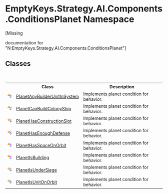 # EmptyKeys.Strategy.AI.Components.ConditionsPlanet Namespace
 

\[Missing <summary> documentation for "N:EmptyKeys.Strategy.AI.Components.ConditionsPlanet"\]


## Classes
&nbsp;<table><tr><th></th><th>Class</th><th>Description</th></tr><tr><td>![Public class](media/pubclass.gif "Public class")</td><td><a href="T_EmptyKeys_Strategy_AI_Components_ConditionsPlanet_PlanetAnyBuilderUnitInSystem">PlanetAnyBuilderUnitInSystem</a></td><td>
Implements planet condition for behavior.</td></tr><tr><td>![Public class](media/pubclass.gif "Public class")</td><td><a href="T_EmptyKeys_Strategy_AI_Components_ConditionsPlanet_PlanetCanBuildColonyShip">PlanetCanBuildColonyShip</a></td><td>
Implements planet condition for behavior.</td></tr><tr><td>![Public class](media/pubclass.gif "Public class")</td><td><a href="T_EmptyKeys_Strategy_AI_Components_ConditionsPlanet_PlanetHasConstructionSlot">PlanetHasConstructionSlot</a></td><td>
Implements planet condition for behavior.</td></tr><tr><td>![Public class](media/pubclass.gif "Public class")</td><td><a href="T_EmptyKeys_Strategy_AI_Components_ConditionsPlanet_PlanetHasEnoughDefense">PlanetHasEnoughDefense</a></td><td>
Implements planet condition for behavior.</td></tr><tr><td>![Public class](media/pubclass.gif "Public class")</td><td><a href="T_EmptyKeys_Strategy_AI_Components_ConditionsPlanet_PlanetHasSpaceOnOrbit">PlanetHasSpaceOnOrbit</a></td><td>
Implements planet condition for behavior.</td></tr><tr><td>![Public class](media/pubclass.gif "Public class")</td><td><a href="T_EmptyKeys_Strategy_AI_Components_ConditionsPlanet_PlanetIsBuilding">PlanetIsBuilding</a></td><td>
Implements planet condition for behavior.</td></tr><tr><td>![Public class](media/pubclass.gif "Public class")</td><td><a href="T_EmptyKeys_Strategy_AI_Components_ConditionsPlanet_PlanetIsUnderSiege">PlanetIsUnderSiege</a></td><td>
Implements planet condition for behavior.</td></tr><tr><td>![Public class](media/pubclass.gif "Public class")</td><td><a href="T_EmptyKeys_Strategy_AI_Components_ConditionsPlanet_PlanetIsUnitOnOrbit">PlanetIsUnitOnOrbit</a></td><td>
Implements planet condition for behavior.</td></tr></table>&nbsp;
